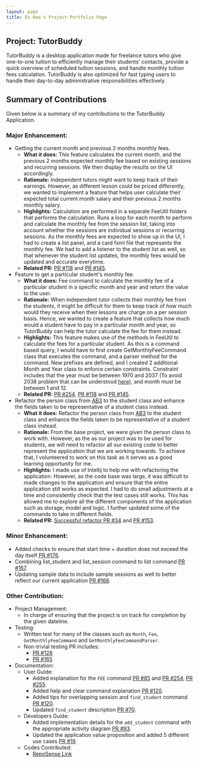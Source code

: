 ```yaml
---
layout: page
title: En Hao's Project Portfolio Page
---
```


## Project: TutorBuddy

TutorBuddy is a desktop application made for freelance tutors who give one-to-one tuition to efficiently manage their students’ contacts, provide a quick overview of scheduled tuition sessions, and handle monthly tuition fees calculation. TutorBuddy is also optimized for fast typing users to handle their day-to-day administrative responsibilities effectively.

## Summary of Contributions
Given below is a summary of my contributions to the TutorBuddy Application.

### Major Enhancement:
* Getting the current month and previous 2 months monthly fees.
  * **What it does:** This feature calculates the current month, and the previous 2 months expected monthly fee based on existing sessions and recurring sessions. We then display the results on the UI accordingly.
  * **Rationale:** Independent tutors might want to keep track of their earnings. However, as different lesson could be priced differently,
    we wanted to implement a feature that helps user calculate their expected total current month salary and their previous 2 months
    monthly salary.
  * **Highlights:** Calculation are performed in a separate FeeUtil folders that performs the calculation. Runs a loop for each month to perform and
    calculate the monthly fee from the session list, taking into account whether the sessions are individual sessions or recurring sessions.
    As the monthly fees are expected to show up in the UI, I had to create a list panel, and a card fxml file that represents the monthly fee.
    We had to add a listener to the student list as well, so that whenever the student list updates, the monthly fees would be updated and
    accurate everytime.
  * **Related PR:** [PR #118](https://github.com/AY2021S2-CS2103T-T11-1/tp/pull/118) and
    [PR #145](https://github.com/AY2021S2-CS2103T-T11-1/tp/pull/145).
* Feature to get a particular student's monthly fee.
    * **What it does:** Fee command to calculate the monthly fee of a particular student in a specific month and year and return the value to the user.
    * **Rationale:** When independent tutor collects their monthly fee from the students, it might be difficult for them to keep track of how much would they receive
      when their lessons are charge on a per session basis. Hence, we wanted to create a feature that collects how much would a student have to
      pay in a particular month and year, so TutorBuddy can help the tutor calculate the fee for them instead.
    * **Highlights:** This feature makes use of the methods in FeeUtil to calculate the fees for a particular student. As this is a command based query, I would have to first
      create GetMonthlyFeeCommand class that executes the command, and a parser method for the command. New prefixes are defined, and I
      created 2 additional Month and Year class to enforce certain constraints. Constraint includes that the year must be between 1970 and 2037 (To avoid 2038 problem that can be understood [here](https://en.wikipedia.org/wiki/Year_2038_problem)),
      and month must be between 1 and 12.
    * **Related PR:** [PR #254](https://github.com/AY2021S2-CS2103T-T11-1/tp/pull/254), [PR #118](https://github.com/AY2021S2-CS2103T-T11-1/tp/pull/118) and
      [PR #145](https://github.com/AY2021S2-CS2103T-T11-1/tp/pull/145).
* Refactor the person class from [AB3](https://nus-cs2103-ay2021s2.github.io/tp/) to the student class and enhance
the fields taken to be representative of a student class instead.
    * **What it does:** Refactor the person class from [AB3](https://nus-cs2103-ay2021s2.github.io/tp/) to the student class and enhance
      the fields taken to be representative of a student class instead.
    * **Rationale:** From the base project, we were given the person class to work with. However, as the
      as our project was to be used for students, we will need to refactor all our existing code
      to better represent the application that we are working towards. To achieve that, I volunteered to work on this task
      as it serves as a good learning opportunity for me.
    * **Highlights:** I made use of Intellij to help me with refactoring the application. However, as the code base was large, it was difficult to
      made changes to the application and ensure that the entire application still works as expected. I had to do small adjustments at
      a time and consistently check that the test cases still works. This has allowed me to explore
      all the different components of the application such as storage, model and logic. I further updated some of the
      commands to take in different fields.
    * **Related PR:** [Successful refactor PR #34](https://github.com/AY2021S2-CS2103T-T11-1/tp/pull/34) and
      [PR #153](https://github.com/AY2021S2-CS2103T-T11-1/tp/pull/153).

### Minor Enhancement:
* Added checks to ensure that start time + duration does not exceed the day itself [PR #176](https://github.com/AY2021S2-CS2103T-T11-1/tp/pull/176).
* Combining list_student and list_session command to list command [PR #167](https://github.com/AY2021S2-CS2103T-T11-1/tp/pull/167).
* Updating sample data to include sample sessions as well to better reflect our current application [PR #166](https://github.com/AY2021S2-CS2103T-T11-1/tp/pull/166).

### Other Contribution:
* Project Management:
    * In charge of ensuring that the project is on track for completion by the given dateline.
* Testing:
    * Written test for many of the classes such as `Month`, `Fee`, `GetMonthlyFeeCommand` and `GetMonthlyFeeCommandParser`.
    * Non-trivial testing PR includes:
      * [PR #128](https://github.com/AY2021S2-CS2103T-T11-1/tp/pull/128)
      * [PR #165](https://github.com/AY2021S2-CS2103T-T11-1/tp/pull/165)
* Documentation:
  * User Guide:
    * Added explanation for the `FEE` command [PR #85](https://github.com/AY2021S2-CS2103T-T11-1/tp/pull/85) and [PR #254](https://github.com/AY2021S2-CS2103T-T11-1/tp/pull/254), [PR #255](https://github.com/AY2021S2-CS2103T-T11-1/tp/pull/255).
    * Added help and clear command explanation [PR #120](https://github.com/AY2021S2-CS2103T-T11-1/tp/pull/120).
    * Added tips for overlapping session and `find_student` command [PR #120](https://github.com/AY2021S2-CS2103T-T11-1/tp/pull/120).
    * Updated `find_student` description [PR #70](https://github.com/AY2021S2-CS2103T-T11-1/tp/pull/70/files).
  * Developers Guide:
    * Added implementation details for the `add_student` command with the appropriate activity diagram [PR #93](https://github.com/AY2021S2-CS2103T-T11-1/tp/pull/93).
    * Updated the application value proposition and added 5 different use cases [PR #19](https://github.com/AY2021S2-CS2103T-T11-1/tp/pull/19/files).
  * Codes Contributed:
    * [RepoSense Link](https://nus-cs2103-ay2021s2.github.io/tp-dashboard/?search=enhao25&sort=groupTitle&sortWithin=title&timeframe=commit&mergegroup=&groupSelect=groupByRepos&breakdown=true&checkedFileTypes=docs~functional-code~test-code~other&since=2021-02-19&tabOpen=true&tabType=authorship&zFR=false&tabAuthor=enhao25&tabRepo=AY2021S2-CS2103T-T11-1%2Ftp%5Bmaster%5D&authorshipIsMergeGroup=false&authorshipFileTypes=docs~functional-code~test-code~other&authorshipIsBinaryFileTypeChecked=false)
